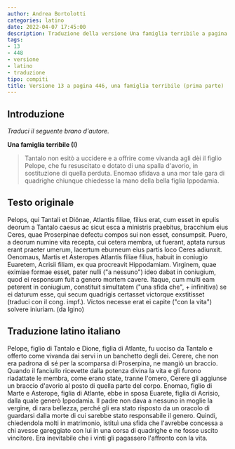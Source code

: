 ```yaml
---
author: Andrea Bortolotti
categories: latino
date: 2022-04-07 17:45:00
description: Traduzione della versione Una famiglia terribile a pagina 446 del libro il mio Latino. Pelops, qui Tantali et Dionae. 
tags:
- 13
- 448
- versione
- latino
- traduzione
tipo: compiti
title: Versione 13 a pagina 446, una famiglia terribile (prima parte)
---
```


## Introduzione

*Traduci il seguente brano d'autore.*

**Una famiglia terribile (I)**

> Tantalo non esitò a uccidere e a offrire come vivanda agli dèi il figlio Pelope, che fu resuscitato e dotato di una spalla d'avorio, in sostituzione di quella perduta. Enomao sfidava a una mor tale gara di quadrighe chiunque chiedesse la mano della bella figlia Ippodamia.

<!--more-->

## Testo originale

Pelops, qui Tantali et Diönae, Atlantis filiae, filius erat, cum esset in epulis deorum a Tantalo caesus ac sicut esca a ministris praebitus, bracchium eius Ceres, quae Proserpinae defectu compos sui non esset, consumpsit. Puero, a deorum numine vita recepta, cui cetera membra, ut fuerant, aptata rursus erant praeter umerum, lacertum eburneum eius partis loco Ceres adiunxit. Oenomaus, Martis et Asteropes Atlantis filiae filius, habuit in coniugio Euaretem, Acrisii filiam, ex qua procreavit Hippodamiam. Virginem, quae eximiae formae esset, pater nulli ("a nessuno") ideo dabat in coniugium, quod ei responsum fuit a genero mortem cavere. Itaque, cum multi eam peterent in coniugium, constituit simultatem ("una sfida che", + infinitiva) se ei daturum esse, qui secum quadrigis certasset victorque exstitisset (traduci con il cong. impf.). Victos necesse erat ei capite ("con la vita") solvere iniuriam. (da Igino)

## Traduzione latino italiano

Pelope, figlio di Tantalo e Dione, figlia di Atlante, fu ucciso da Tantalo e offerto come vivanda dai servi in un banchetto degli dei. Cerere, che non era padrona di sé per la scomparsa di Proserpina, ne mangiò un braccio. Quando il fanciullo ricevette dalla potenza divina la vita e gli furono riadattate le membra, come erano state, tranne l'omero, Cerere gli aggiunse un braccio d'avorio al posto di quella parte del corpo. Enomao, figlio di Marte e Asterope, figlia di Atlante, ebbe in sposa Euarete, figlia di Acrisio, dalla quale generò Ippodamia. Il padre non dava a nessuno in moglie la vergine, di rara bellezza, perché gli era stato risposto da un oracolo di guardarsi dalla morte di cui sarebbe stato responsabile il genero. Quindi, chiedendola molti in matrimonio, istituì una sfida che l'avrebbe concessa a chi avesse gareggiato con lui in una corsa di quadrighe e ne fosse uscito vincitore. Era inevitabile che i vinti gli  pagassero l'affronto con la vita.
